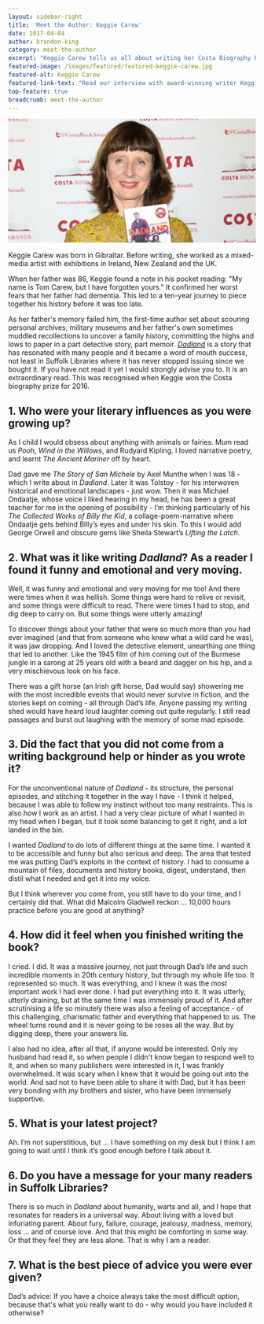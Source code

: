 ```yaml
---
layout: sidebar-right
title: 'Meet the Author: Keggie Carew'
date: 2017-04-04
author: brandon-king
category: meet-the-author
excerpt: "Keggie Carew tells us all about writing her Costa Biography Prize-winning book <cite>Dadland</cite>."
featured-image: /images/featured/featured-keggie-carew.jpg
featured-alt: Keggie Carew
featured-link-text: "Read our interview with award-winning writer Keggie Carew."
top-feature: true
breadcrumb: meet-the-author
---
```


![Keggie Carew](/images/featured/featured-keggie-carew.jpg)

Keggie Carew was born in Gibraltar. Before writing, she worked as a mixed-media artist with exhibitions in Ireland, New Zealand and the UK.

When her father was 86, Keggie found a note in his pocket reading: "My name is Tom Carew, but I have forgotten yours." It confirmed her worst fears that her father had dementia. This led to a ten-year journey to piece together his history before it was too late.

As her father's memory failed him, the first-time author set about scouring  personal archives, military museums and her father's own sometimes muddled recollections to uncover a family history, committing the highs and lows to paper in a part detective story, part memoir. [<cite>Dadland</cite>](https://suffolk.spydus.co.uk/cgi-bin/spydus.exe/ENQ/OPAC/BIBENQ?BRN=2125704) is a story that has resonated with many people and it became a word of mouth success, not least in Suffolk Libraries where it has never stopped issuing since we bought it. If you have not read it yet I would strongly advise you to. It is an extraordinary read. This was recognised when Keggie won the Costa biography prize for 2016.

## 1. Who were your literary influences as you were growing up?

As I child I would obsess about anything with animals or fairies. Mum read us <cite>Pooh</cite>, <cite>Wind in the Willows</cite>, and Rudyard Kipling. I loved narrative poetry, and learnt <cite>The Ancient Mariner</cite> off by heart.

Dad gave me <cite>The Story of San Michele</cite> by Axel Munthe when I was 18 - which I write about in <cite>Dadland</cite>. Later it was Tolstoy - for his interwoven historical and emotional landscapes - just wow. Then it was Michael Ondaatje, whose voice I liked hearing in my head, he has been a great teacher for me in the opening of possibility - I’m thinking particularly of his <cite>The Collected Works of Billy the Kid</cite>, a collage-poem-narrative where Ondaatje gets behind Billy’s eyes and under his skin. To this I would add George Orwell and obscure gems like Sheila Stewart’s <cite>Lifting the Latch</cite>.

## 2. What was it like writing <cite>Dadland</cite>? As a reader I found it funny and emotional and very moving.

Well, it was funny and emotional and very moving for me too! And there were times when it was hellish. Some things were hard to relive or revisit, and some things were difficult to read. There were times I had to stop, and dig deep to carry on. But some things were utterly amazing!

To discover things about your father that were so much more than you had ever imagined (and that from someone who knew what a wild card he was), it was jaw dropping. And I loved the detective element, unearthing one thing that led to another. Like the 1945 film of him coming out of the Burmese jungle in a sarong at 25 years old with a beard and dagger on his hip, and a very mischievous look on his face.

There was a gift horse (an Irish gift horse, Dad would say) showering me with the most incredible events that would never survive in fiction, and the stories kept on coming - all through Dad’s life. Anyone passing my writing shed would have heard loud laughter coming out quite regularly. I still read passages and burst out laughing with the memory of some mad episode.

## 3. Did the fact that you did not come from a writing background help or hinder as you wrote it?

For the unconventional nature of <cite>Dadland</cite> - its structure, the personal episodes, and stitching it together in the way I have - I think it helped, because I was able to follow my instinct without too many restraints. This is also how I work as an artist. I had a very clear picture of what I wanted in my head when I began, but it took some balancing to get it right, and a lot landed in the bin.

I wanted <cite>Dadland</cite> to do lots of different things at the same time. I wanted it to be accessible and funny but also serious and deep. The area that tested me was putting Dad’s exploits in the context of history. I had to consume a mountain of files, documents and history books, digest, understand, then distil what I needed and get it into my voice.

But I think wherever you come from, you still have to do your time, and I certainly did that. What did Malcolm Gladwell reckon ... 10,000 hours practice before you are good at anything?

## 4. How did it feel when you finished writing the book?

I cried. I did. It was a massive journey, not just through Dad’s life and such incredible moments in 20th century history, but through my whole life too. It represented so much. It was everything, and I knew it was the most important work I had ever done. I had put everything into it. It was utterly, utterly draining, but at the same time I was immensely proud of it. And after scrutinising a life so minutely there was also a feeling of acceptance - of this challenging, charismatic father and everything that happened to us. The wheel turns round and it is never going to be roses all the way. But by digging deep, there your answers lie.

I also had no idea, after all that, if anyone would be interested. Only my husband had read it, so when people I didn't know began to respond well to it, and when so many publishers were interested in it, I was frankly overwhelmed. It was scary when I knew that it would be going out into the world. And sad not to have been able to share it with Dad, but it has been very bonding with my brothers and sister, who have been immensely supportive.

## 5. What is your latest project?

Ah. I’m not superstitious, but ... I have something on my desk but I think
I am going to wait until I think it’s good enough before I talk about it.

## 6. Do you have a message for your many readers in Suffolk Libraries?

There is so much in <cite>Dadland</cite> about humanity, warts and all, and I hope that resonates for readers in a universal way. About living with a loved but infuriating parent. About fury, failure, courage, jealousy, madness, memory, loss ... and of course love. And that this might be comforting in some way. Or that they feel they are less alone. That is why I am a reader.

## 7. What is the best piece of advice you were ever given?

Dad’s advice: If you have a choice always take the most difficult option, because that's what you really want to do - why would you have included it otherwise?
